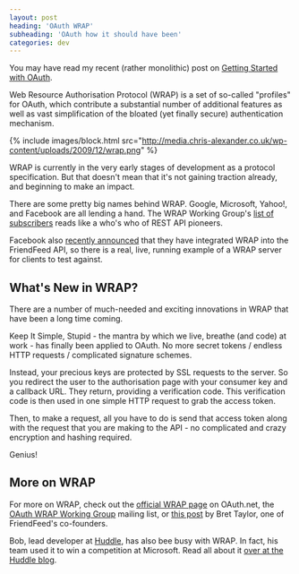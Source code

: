```yaml
---
layout: post
heading: 'OAuth WRAP'
subheading: 'OAuth how it should have been'
categories: dev
---
```


You may have read my recent (rather monolithic) post on [Getting Started with OAuth](http://www.chris-alexander.co.uk/1750).

Web Resource Authorisation Protocol (WRAP) is a set of so-called "profiles" for OAuth, which contribute a substantial number of additional features as well as vast simplification of the bloated (yet finally secure) authentication mechanism.

{% include images/block.html src="http://media.chris-alexander.co.uk/wp-content/uploads/2009/12/wrap.png" %}

WRAP is currently in the very early stages of development as a protocol specification. But that doesn't mean that it's not gaining traction already, and beginning to make an impact.

There are some pretty big names behind WRAP. Google, Microsoft, Yahoo!, and Facebook are all lending a hand. The WRAP Working Group's [list of subscribers](http://groups.google.com/group/oauth-wrap-wg/members) reads like a who's who of REST API pioneers.

Facebook also [recently announced](http://developers.facebook.com/news.php?blog=1&amp;story=350) that they have integrated WRAP into the FriendFeed API, so there is a real, live, running example of a WRAP server for clients to test against.

## What's New in WRAP?

There are a number of much-needed and exciting innovations in WRAP that have been a long time coming.

Keep It Simple, Stupid - the mantra by which we live, breathe (and code) at work - has finally been applied to OAuth. No more secret tokens / endless HTTP requests / complicated signature schemes.

Instead, your precious keys are protected by SSL requests to the server. So you redirect the user to the authorisation page with your consumer key and a callback URL. They return, providing a verification code. This verification code is then used in one simple HTTP request to grab the access token.

Then, to make a request, all you have to do is send that access token along with the request that you are making to the API - no complicated and crazy encryption and hashing required.

Genius!

## More on WRAP

For more on WRAP, check out the [official WRAP page](http://wiki.oauth.net/OAuth-WRAP) on OAuth.net, the [OAuth WRAP Working Group](http://groups.google.com/group/oauth-wrap-wg) mailing list, or [this post](http://bret.appspot.com/entry/oauth-wrap) by Bret Taylor, one of FriendFeed's co-founders.

Bob, lead developer at [Huddle](http://www.huddle.net), has also bee busy with WRAP. In fact, his team used it to win a competition at Microsoft. Read all about it [over at the Huddle blog](http://blog.huddle.net/repping-the-uk-scene).
